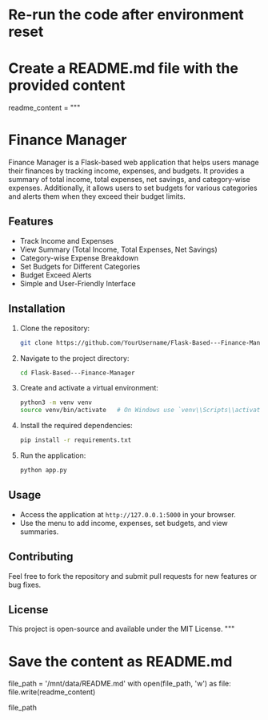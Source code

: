 # Re-run the code after environment reset

# Create a README.md file with the provided content
readme_content = """
# Finance Manager

Finance Manager is a Flask-based web application that helps users manage their finances by tracking income, expenses, and budgets. It provides a summary of total income, total expenses, net savings, and category-wise expenses. Additionally, it allows users to set budgets for various categories and alerts them when they exceed their budget limits.

## Features
- Track Income and Expenses
- View Summary (Total Income, Total Expenses, Net Savings)
- Category-wise Expense Breakdown
- Set Budgets for Different Categories
- Budget Exceed Alerts
- Simple and User-Friendly Interface

## Installation
1. Clone the repository:
    ```bash
    git clone https://github.com/YourUsername/Flask-Based---Finance-Manager.git
    ```
2. Navigate to the project directory:
    ```bash
    cd Flask-Based---Finance-Manager
    ```
3. Create and activate a virtual environment:
    ```bash
    python3 -m venv venv
    source venv/bin/activate   # On Windows use `venv\\Scripts\\activate`
    ```
4. Install the required dependencies:
    ```bash
    pip install -r requirements.txt
    ```
5. Run the application:
    ```bash
    python app.py
    ```

## Usage
- Access the application at `http://127.0.0.1:5000` in your browser.
- Use the menu to add income, expenses, set budgets, and view summaries.

## Contributing
Feel free to fork the repository and submit pull requests for new features or bug fixes.

## License
This project is open-source and available under the MIT License.
"""

# Save the content as README.md
file_path = '/mnt/data/README.md'
with open(file_path, 'w') as file:
    file.write(readme_content)

file_path

